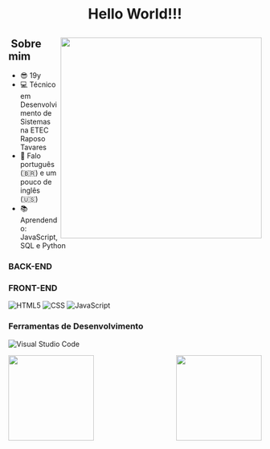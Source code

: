 <h1 align="center">Hello World!!!</h1>


   <div>

<img align="right" height="400em" src="https://media.discordapp.net/attachments/1057382154985811971/1202661140220354711/pngegg.png?ex=65ce4478&is=65bbcf78&hm=f565b75649c2b97c6cf3b5081dc08e21a55f29ee5f2241ff5b6fd05a24ff7b34&=&format=webp&quality=lossless&width=758&height=671">
  
## &nbsp;Sobre mim

 - 😎 19y
 - 💻 Técnico em Desenvolvimento de Sistemas na ETEC Raposo Tavares
 - 💬 Falo português (🇧🇷) e um pouco de inglês (🇺🇸)
 - 📚 Aprendendo: JavaScript, SQL e Python

### BACK-END

<!-- [![JAVA](https://img.shields.io/badge/-JAVA-002B4D?style=for-the-badge&logo=java)
![Nodejs](https://img.shields.io/badge/-nodejs-002B4D?style=for-the-badge&logo=nodedotjs)
![Springboot](https://img.shields.io/badge/-springboot-002B4D?style=for-the-badge&logo=springboot)
![Python](https://img.shields.io/badge/-python-002B4D?style=for-the-badge&logo=python)
![Mysql](https://img.shields.io/badge/-mysql-002B4D?style=for-the-badge&logo=mysql)] -->

### FRONT-END

![HTML5](https://img.shields.io/badge/-HTML5-001F39?style=for-the-badge&logo=HTML5)
![CSS](https://img.shields.io/badge/-CSS-001F39?style=for-the-badge&logo=CSS3&logoColor=1572B6)
![JavaScript](https://img.shields.io/badge/-JavaScript-001F39?style=for-the-badge&logo=javascript)

### Ferramentas de Desenvolvimento

![Visual Studio Code](https://img.shields.io/badge/-Visual%20Studio%20Code-021632?style=for-the-badge&logo=visual-studio-code&logoColor=007ACC)

</div>


<div>
<img align="left"  height="170em"  src="https://github-readme-stats.vercel.app/api?username=siigAprendiz&show_icons=true&theme=prussian">
<img align="right" height="170em" src="https://github-readme-stats.vercel.app/api/top-langs/?username=siigAprendiz&layout=compact&theme=prussian">
</div>
